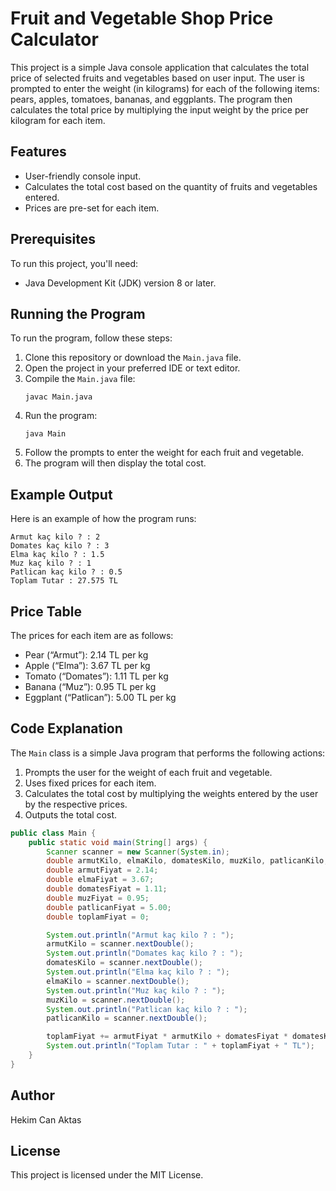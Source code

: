 # Fruit and Vegetable Shop Price Calculator

This project is a simple Java console application that calculates the total price of selected fruits and vegetables based on user input. The user is prompted to enter the weight (in kilograms) for each of the following items: pears, apples, tomatoes, bananas, and eggplants. The program then calculates the total price by multiplying the input weight by the price per kilogram for each item.

## Features
- User-friendly console input.
- Calculates the total cost based on the quantity of fruits and vegetables entered.
- Prices are pre-set for each item.

## Prerequisites
To run this project, you'll need:
- Java Development Kit (JDK) version 8 or later.

## Running the Program
To run the program, follow these steps:

1. Clone this repository or download the `Main.java` file.
2. Open the project in your preferred IDE or text editor.
3. Compile the `Main.java` file:
   ```
   javac Main.java
   ```
4. Run the program:
   ```
   java Main
   ```
5. Follow the prompts to enter the weight for each fruit and vegetable.
6. The program will then display the total cost.

## Example Output
Here is an example of how the program runs:

```
Armut kaç kilo ? : 2
Domates kaç kilo ? : 3
Elma kaç kilo ? : 1.5
Muz kaç kilo ? : 1
Patlican kaç kilo ? : 0.5
Toplam Tutar : 27.575 TL
```

## Price Table
The prices for each item are as follows:
- Pear (“Armut”): 2.14 TL per kg
- Apple (“Elma”): 3.67 TL per kg
- Tomato (“Domates”): 1.11 TL per kg
- Banana (“Muz”): 0.95 TL per kg
- Eggplant (“Patlican”): 5.00 TL per kg

## Code Explanation
The `Main` class is a simple Java program that performs the following actions:
1. Prompts the user for the weight of each fruit and vegetable.
2. Uses fixed prices for each item.
3. Calculates the total cost by multiplying the weights entered by the user by the respective prices.
4. Outputs the total cost.

```java
public class Main {
    public static void main(String[] args) {
        Scanner scanner = new Scanner(System.in);
        double armutKilo, elmaKilo, domatesKilo, muzKilo, patlicanKilo;
        double armutFiyat = 2.14;
        double elmaFiyat = 3.67;
        double domatesFiyat = 1.11;
        double muzFiyat = 0.95;
        double patlicanFiyat = 5.00;
        double toplamFiyat = 0;

        System.out.println("Armut kaç kilo ? : ");
        armutKilo = scanner.nextDouble();
        System.out.println("Domates kaç kilo ? : ");
        domatesKilo = scanner.nextDouble();
        System.out.println("Elma kaç kilo ? : ");
        elmaKilo = scanner.nextDouble();
        System.out.println("Muz kaç kilo ? : ");
        muzKilo = scanner.nextDouble();
        System.out.println("Patlican kaç kilo ? : ");
        patlicanKilo = scanner.nextDouble();

        toplamFiyat += armutFiyat * armutKilo + domatesFiyat * domatesKilo + muzFiyat * muzKilo + patlicanFiyat * patlicanKilo + elmaFiyat * elmaKilo;
        System.out.println("Toplam Tutar : " + toplamFiyat + " TL");
    }
}
```

## Author
Hekim Can Aktas

## License
This project is licensed under the MIT License.

